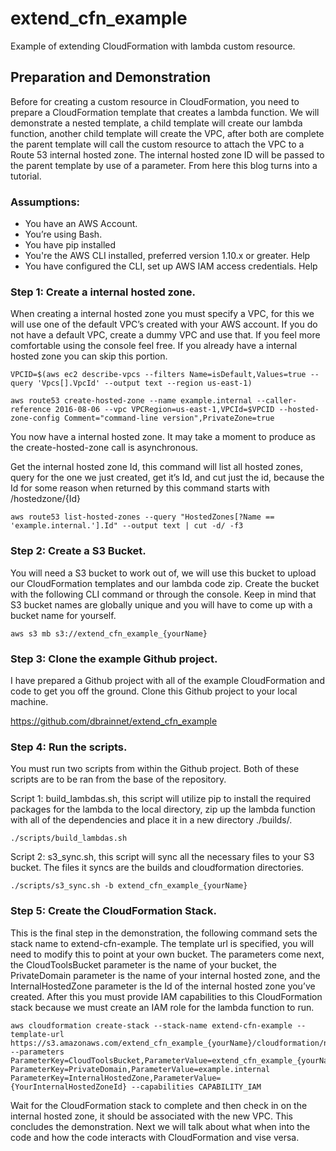 # extend_cfn_example
Example of extending CloudFormation with lambda custom resource.

## Preparation and Demonstration
Before for creating a custom resource in CloudFormation, you need to prepare a CloudFormation template that creates a lambda function. We will demonstrate a nested template, a child template will create our lambda function, another child template will create the VPC, after both are complete the parent template will call the custom resource to attach the VPC to a Route 53 internal hosted zone. The internal hosted zone ID will be passed to the parent template by use of a parameter. From here this blog turns into a tutorial.

### Assumptions:
* You have an AWS Account.
* You’re using Bash.
* You have pip installed
* You're the AWS CLI installed, preferred version 1.10.x or greater. Help
* You have configured the CLI, set up AWS IAM access credentials. Help

### Step 1: Create a internal hosted zone. 
When creating a internal hosted zone you must specify a VPC, for this we will use one of the default VPC’s created with your AWS account. If you do not have a default VPC, create a dummy VPC and use that. If you feel more comfortable using the console feel free. If you already have a internal hosted zone you can skip this portion. 

```
VPCID=$(aws ec2 describe-vpcs --filters Name=isDefault,Values=true --query 'Vpcs[].VpcId' --output text --region us-east-1)

aws route53 create-hosted-zone --name example.internal --caller-reference 2016-08-06 --vpc VPCRegion=us-east-1,VPCId=$VPCID --hosted-zone-config Comment="command-line version",PrivateZone=true
```
You now have a internal hosted zone. It may take a moment to produce as the create-hosted-zone call is asynchronous. 

Get the internal hosted zone Id, this command will list all hosted zones, query for the one we just created, get it’s Id, and cut just the id, because the Id for some reason when returned by this command starts with /hostedzone/{Id}

```
aws route53 list-hosted-zones --query "HostedZones[?Name == 'example.internal.'].Id" --output text | cut -d/ -f3
```

### Step 2: Create a S3 Bucket.
You will need a S3 bucket to work out of, we will use this bucket to upload our CloudFormation templates and our lambda code zip. Create the bucket with the following CLI command or through the console. Keep in mind that S3 bucket names are globally unique and you will have to come up with a bucket name for yourself. 
```
aws s3 mb s3://extend_cfn_example_{yourName}
```

### Step 3: Clone the example Github project.
I have prepared a Github project with all of the example CloudFormation and code to get you off the ground. Clone this Github project to your local machine. 

https://github.com/dbrainnet/extend_cfn_example


### Step 4: Run the scripts.
You must run two scripts from within the Github project. Both of these scripts are to be ran from the base of the repository. 

Script 1: build_lambdas.sh, this script will utilize pip to install the required packages for the lambda to the local directory, zip up the lambda function with all of the dependencies and place it in a new directory ./builds/. 

```
./scripts/build_lambdas.sh
```

 Script 2: s3_sync.sh, this script will sync all the necessary files to your S3 bucket. The files it syncs are the builds and cloudformation directories. 

```
./scripts/s3_sync.sh -b extend_cfn_example_{yourName}
```

### Step 5: Create the CloudFormation Stack.
This is the final step in the demonstration, the following command sets the stack name to extend-cfn-example. The template url is specified, you will need to modify this to point at your own bucket. The parameters come next, the CloudToolsBucket parameter is the name of your bucket, the PrivateDomain parameter is the name of your internal hosted zone, and the InternalHostedZone parameter is the Id of the internal hosted zone you’ve created. After this you must provide IAM capabilities to this CloudFormation stack because we must create an IAM role for the lambda function to run. 

```
aws cloudformation create-stack --stack-name extend-cfn-example --template-url https://s3.amazonaws.com/extend_cfn_example_{yourName}/cloudformation/network/top.json --parameters ParameterKey=CloudToolsBucket,ParameterValue=extend_cfn_example_{yourName} ParameterKey=PrivateDomain,ParameterValue=example.internal ParameterKey=InternalHostedZone,ParameterValue={YourInternalHostedZoneId} --capabilities CAPABILITY_IAM
```

Wait for the CloudFormation stack to complete and then check in on the internal hosted zone, it should be associated with the new VPC. This concludes the demonstration. Next we will talk about what when into the code and how the code interacts with CloudFormation and vise versa. 
